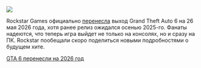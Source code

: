 <!--2025-05-02 13:27:00-->
<div class="yb">
  <div class="rss habr"><img src="https://habrastorage.org/getpro/habr/upload_files/280/2e9/b65/2802e9b65fd55815ab76ea671b76e34b.jpg" /><p>Rockstar Games официально <a href="https://x.com/RockstarGames/status/1918265468076605706">перенесла</a> выход Grand Theft Auto 6 на 26 мая 2026 года, хотя ранее релиз ожидался осенью 2025-го. Фанаты надеются, что теперь игра выйдет не только на консолях, но и сразу на ПК. Rockstar пообещали скоро поделиться новыми подробностями о будущем хите.</p> <a... <p class="titl"><a href="https://habr.com/ru/companies/ggsel/news/906486/?utm_source=habrahabr&utm_medium=rss&utm_campaign=906486">GTA 6 перенесли на 2026 год</a></p></div>
</div>
